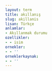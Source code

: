 ```yaml
---
layout: term
title: akıllanış
slug: akillanis
lisan: Türkçe
anlamlar:
- Akıllanmak durumu
ozellikler:
- - isim
ornekler:
- - ''
orneklerkaynak:
- - ''
---
```

